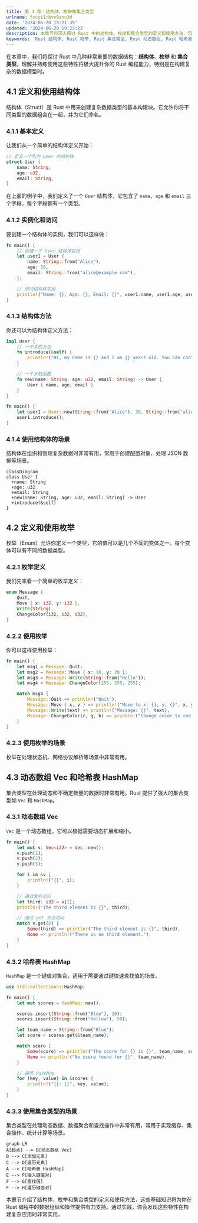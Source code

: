```yaml
---
title: 第 4 章：结构体、枚举和集合类型
urlname: fccyi1rbvv9znu3d
date: '2024-06-20 19:21:39'
updated: '2024-06-20 19:23:23'
description: 本章节将深入探讨 Rust 中的结构体、枚举和集合类型的定义和使用方法，包括动态数组 Vec 和哈希表 HashMap 的操作，帮助读者掌握这些高级特性。
keywords: 'Rust 结构体, Rust 枚举, Rust 集合类型, Rust 动态数组, Rust 哈希表'
---
```

在本章中，我们将探讨 Rust 中几种非常重要的数据结构：**结构体**、**枚举** 和 **集合类型**。理解并熟练使用这些特性将极大提升你的 Rust 编程能力，特别是在构建复杂的数据模型时。
## 4.1 定义和使用结构体
结构体（Struct）是 Rust 中用来创建复杂数据类型的基本构建块。它允许你将不同类型的数据组合在一起，并为它们命名。
### 4.1.1 基本定义
让我们从一个简单的结构体定义开始：
```rust
// 定义一个名为 User 的结构体
struct User {
    name: String,
    age: u32,
    email: String,
}
```
在上面的例子中，我们定义了一个 `User` 结构体，它包含了 `name`、`age` 和 `email` 三个字段。每个字段都有一个类型。
### 4.1.2 实例化和访问
要创建一个结构体的实例，我们可以这样做：
```rust
fn main() {
    // 创建一个 User 结构体实例
    let user1 = User {
        name: String::from("Alice"),
        age: 30,
        email: String::from("alice@example.com"),
    };

    // 访问结构体字段
    println!("Name: {}, Age: {}, Email: {}", user1.name, user1.age, user1.email);
}
```
### 4.1.3 结构体方法
你还可以为结构体定义方法：
```rust
impl User {
    // 一个实例方法
    fn introduce(&self) {
        println!("Hi, my name is {} and I am {} years old. You can contact me at {}.", self.name, self.age, self.email);
    }

    // 一个关联函数
    fn new(name: String, age: u32, email: String) -> User {
        User { name, age, email }
    }
}

fn main() {
    let user1 = User::new(String::from("Alice"), 30, String::from("alice@example.com"));
    user1.introduce();
}
```
### 4.1.4 使用结构体的场景
结构体在组织和管理复杂数据时非常有用，常用于创建配置对象、处理 JSON 数据等场景。
```
classDiagram
class User {
  +name: String
  +age: u32
  +email: String
  +new(name: String, age: u32, email: String) -> User
  +introduce(&self)
}
```
## 4.2 定义和使用枚举
枚举（Enum）允许你定义一个类型，它的值可以是几个不同的变体之一。每个变体可以有不同的数据类型。
### 4.2.1 枚举定义
我们先来看一个简单的枚举定义：
```rust
enum Message {
    Quit,
    Move { x: i32, y: i32 },
    Write(String),
    ChangeColor(i32, i32, i32),
}
```
### 4.2.2 使用枚举
你可以这样使用枚举：
```rust
fn main() {
    let msg1 = Message::Quit;
    let msg2 = Message::Move { x: 10, y: 20 };
    let msg3 = Message::Write(String::from("Hello"));
    let msg4 = Message::ChangeColor(255, 255, 255);

    match msg4 {
        Message::Quit => println!("Quit"),
        Message::Move { x, y } => println!("Move to x: {}, y: {}", x, y),
        Message::Write(text) => println!("Message: {}", text),
        Message::ChangeColor(r, g, b) => println!("Change color to red: {}, green: {}, blue: {}", r, g, b),
    }
}
```
### 4.2.3 使用枚举的场景
枚举在处理状态机、网络协议解析等场景中非常有用。
## 4.3 动态数组 Vec 和哈希表 HashMap
集合类型在处理动态和不确定数量的数据时非常有用。Rust 提供了强大的集合类型如 `Vec` 和 `HashMap`。
### 4.3.1 动态数组 Vec
`Vec` 是一个动态数组，它可以根据需要动态扩展和缩小。
```rust
fn main() {
    let mut v: Vec<i32> = Vec::new();
    v.push(1);
    v.push(2);
    v.push(3);

    for i in &v {
        println!("{}", i);
    }

    // 通过索引访问
    let third: i32 = v[2];
    println!("The third element is {}", third);

    // 通过 get 方法访问
    match v.get(2) {
        Some(third) => println!("The third element is {}", third),
        None => println!("There is no third element."),
    }
}
```
### 4.3.2 哈希表 HashMap
`HashMap` 是一个键值对集合，适用于需要通过键快速查找值的场景。
```rust
use std::collections::HashMap;

fn main() {
    let mut scores = HashMap::new();

    scores.insert(String::from("Blue"), 10);
    scores.insert(String::from("Yellow"), 50);

    let team_name = String::from("Blue");
    let score = scores.get(&team_name);

    match score {
        Some(score) => println!("The score for {} is {}", team_name, score),
        None => println!("No score found for {}", team_name),
    }

    // 遍历 HashMap
    for (key, value) in &scores {
        println!("{}: {}", key, value);
    }
}
```
### 4.3.3 使用集合类型的场景
集合类型在处理动态数据、数据聚合和查找操作中非常有用，常用于实现缓存、集合操作、统计计算等场景。
```
graph LR
A[起点] --> B[动态数组 Vec]
B --> C[添加元素]
C --> D[遍历元素]
A --> E[哈希表 HashMap]
E --> F[插入键值对]
F --> G[查找值]
F --> H[遍历键值对]
```
本章节介绍了结构体、枚举和集合类型的定义和使用方法，这些基础知识将为你在 Rust 编程中的数据组织和操作提供有力支持。通过实践，你会发现这些特性在构建复杂应用时非常实用。
